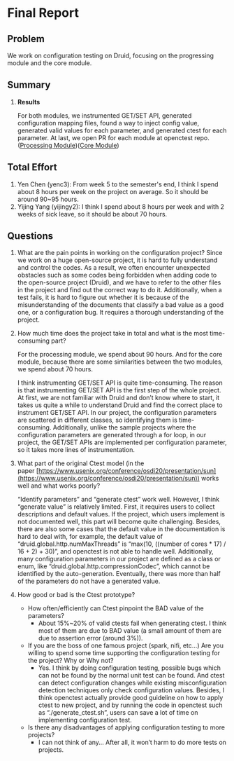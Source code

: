 # Final Report

## **Problem**

We work on configuration testing on Druid, focusing on the progressing module and the core module.

## **Summary**

1. **Results**
    
    For both modules, we instrumented GET/SET API, generated configuration mapping files, found a way to inject config value, generated valid values for each parameter, and generated ctest for each parameter. At last, we open PR for each module at openctest repo. ([Processing Module](https://github.com/xlab-uiuc/openctest/pull/19))([Core Module](https://github.com/xlab-uiuc/openctest/pull/36))
    

## **Total Effort**

1. Yen Chen (yenc3): From week 5 to the semester's end, I think I spend about 8 hours per week on the project on average. So it should be around 90~95 hours. 
2. Yijing Yang (yijingy2): I think I spend about 8 hours per week and with 2 weeks of sick leave, so it should be about 70 hours.

## Questions

1. What are the pain points in working on the configuration project?
Since we work on a huge open-source project, it is hard to fully understand and control the codes. As a result, we often encounter unexpected obstacles such as some codes being forbidden when adding code to the open-source project (Druid), and we have to refer to the other files in the project and find out the correct way to do it. Additionally, when a test fails, it is hard to figure out whether it is because of the misunderstanding of the documents that classify a bad value as a good one, or a configuration bug. It requires a thorough understanding of the project.
2. How much time does the project take in total and what is the most time-consuming part?
    
    For the processing module, we spend about 90 hours. And for the core module, because there are some similarities between the two modules, we spend about 70 hours.
    
    I think instrumenting GET/SET API is quite time-consuming. The reason is that instrumenting GET/SET API is the first step of the whole project. At first, we are not familiar with Druid and don’t know where to start, it takes us quite a while to understand Druid and find the correct place to instrument GET/SET API.  In our project, the configuration parameters are scattered in different classes, so identifying them is time-consuming. Additionally, unlike the sample projects where the configuration parameters are generated through a for loop, in our project, the GET/SET APIs are implemented per configuration parameter, so it takes more lines of instrumentation.
    
3. What part of the original Ctest model (in the paper [https://www.usenix.org/conference/osdi20/presentation/sun](https://www.usenix.org/conference/osdi20/presentation/sun)) works well and what works poorly?
    
    “Identify parameters” and  “generate ctest” work well. However, I think “generate value” is relatively limited. First, it requires users to collect descriptions and default values. If the project, which users implement is not documented well, this part will become quite challenging. Besides, there are also some cases that the default value in the documentation is hard to deal with, for example, the default value of “druid.global.http.numMaxThreads” is “max(10, ((number of cores * 17) / 16 + 2) + 30)”, and openctest is not able to handle well. Additionally, many configuration parameters in our project are defined as a class or enum, like “druid.global.http.compressionCodec”,  which cannot be identified by the auto-generation. Eventually, there was more than half of the parameters do not have a generated value.
    
4. How good or bad is the Ctest prototype?
    - How often/efficiently can Ctest pinpoint the BAD value of the parameters?
        - About 15%~20% of valid ctests fail when generating ctest. I think most of them are due to BAD value (a small amount of them are due to assertion error (around 3%)).
    - If you are the boss of one famous project (spark, nifi, etc...) Are you willing to spend some time supporting the configuration testing for the project? Why or Why not?
        - Yes. I think by doing configuration testing, possible bugs which can not be found by the normal unit test can be found. And ctest can detect configuration changes while existing misconfiguration detection techniques only check configuration values. Besides, I think openctest actually provide good guideline on how to apply ctest to new project, and by running the code in openctest such as “./generate_ctest.sh”, users can save a lot of time on implementing configuration test.
    - Is there any disadvantages of applying configuration testing to more projects?
        - I can not think of any… After all, it won’t harm to do more tests on projects.